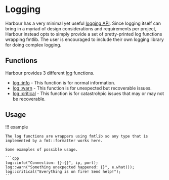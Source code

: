 # Logging

Harbour has a very minimal yet useful [logging API](https://github.com/griefzz/harbour/blob/main/include/harbour/log.hpp). Since logging itself can bring in a myriad
of design considerations and requirements per project, Harbour instead opts to simply provide a
set of pretty-printed log functions wrapping fmtlib. The user is encouraged to include their own logging library
for doing complex logging.

## Functions

Harbour provides 3 different [log](https://github.com/griefzz/harbour/blob/main/include/harbour/log.hpp#L20) functions.

- [log::info](https://github.com/griefzz/harbour/blob/main/include/harbour/log.hpp#L36) - This function is for normal information.
- [log::warn](https://github.com/griefzz/harbour/blob/main/include/harbour/log.hpp#L56) - This function is for unexpected but recoverable issues.
- [log::critical](https://github.com/griefzz/harbour/blob/main/include/harbour/log.hpp#L76) - This function is for catastrohpic issues that may or may not be recoverable.

## Usage

!!! example

    The log functions are wrappers using fmtlib so any type that is implemented by a fmt::formatter works here.
    
    Some examples of possible usage.

    ```cpp
    log::info("Connection: {}:{}", ip, port);
    log::warn("Something unexpected happened: {}", e.what());
    log::critical("Everything is on fire! Send help!");
    ```
